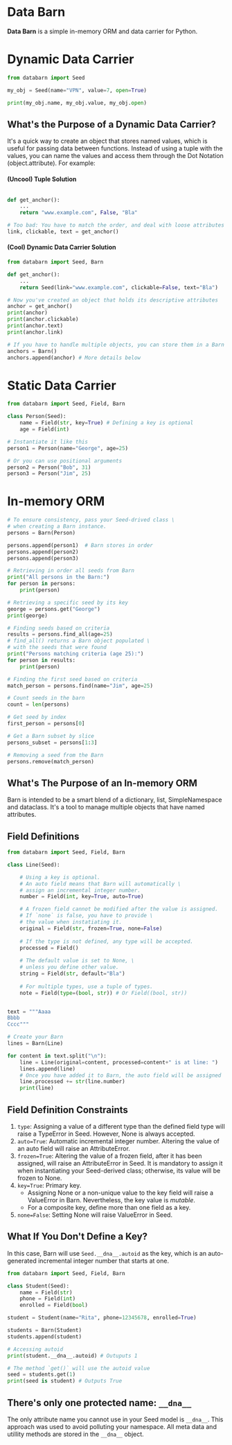 # Data Barn
**Data Barn** is a simple in-memory ORM and data carrier for Python.

# Dynamic Data Carrier

```Python
from databarn import Seed

my_obj = Seed(name="VPN", value=7, open=True)

print(my_obj.name, my_obj.value, my_obj.open)
```

## What's the Purpose of a Dynamic Data Carrier?

It's a quick way to create an object that stores named values, which is useful for passing data between functions. Instead of using a tuple with the values, you can name the values and access them through the Dot Notation (object.attribute). For example:

#### (Uncool) Tuple Solution

```Python

def get_anchor():
    ...
    return "www.example.com", False, "Bla"

# Too bad: You have to match the order, and deal with loose attributes
link, clickable, text = get_anchor()
```

#### (Cool) Dynamic Data Carrier Solution

```Python
from databarn import Seed, Barn

def get_anchor():
    ...
    return Seed(link="www.example.com", clickable=False, text="Bla")

# Now you've created an object that holds its descriptive attributes
anchor = get_anchor()
print(anchor)
print(anchor.clickable)
print(anchor.text)
print(anchor.link)

# If you have to handle multiple objects, you can store them in a Barn
anchors = Barn()
anchors.append(anchor) # More details below
```


# Static Data Carrier

```Python
from databarn import Seed, Field, Barn

class Person(Seed):
    name = Field(str, key=True) # Defining a key is optional
    age = Field(int)

# Instantiate it like this
person1 = Person(name="George", age=25)

# Or you can use positional arguments
person2 = Person("Bob", 31)
person3 = Person("Jim", 25)
```

# In-memory ORM

```Python
# To ensure consistency, pass your Seed-drived class \
# when creating a Barn instance.
persons = Barn(Person)

persons.append(person1)  # Barn stores in order
persons.append(person2)
persons.append(person3)

# Retrieving in order all seeds from Barn
print("All persons in the Barn:")
for person in persons:
    print(person)

# Retrieving a specific seed by its key
george = persons.get("George")
print(george)

# Finding seeds based on criteria
results = persons.find_all(age=25)
# find_all() returns a Barn object populated \
# with the seeds that were found
print("Persons matching criteria (age 25):")
for person in results:
    print(person)

# Finding the first seed based on criteria
match_person = persons.find(name="Jim", age=25)

# Count seeds in the barn
count = len(persons)

# Get seed by index
first_person = persons[0]

# Get a Barn subset by slice
persons_subset = persons[1:3]

# Removing a seed from the Barn
persons.remove(match_person)
```

## What's The Purpose of an In-memory ORM

Barn is intended to be a smart blend of a dictionary, list, SimpleNamespace and dataclass. It's a tool to manage multiple objects that have named attributes.

## Field Definitions

```Python
from databarn import Seed, Field, Barn

class Line(Seed):

    # Using a key is optional.
    # An auto field means that Barn will automatically \
    # assign an incremental integer number.
    number = Field(int, key=True, auto=True)

    # A frozen field cannot be modified after the value is assigned.
    # If `none` is false, you have to provide \
    # the value when instatiating it.
    original = Field(str, frozen=True, none=False)
    
    # If the type is not defined, any type will be accepted.
    processed = Field()
    
    # The default value is set to None, \
    # unless you define other value.
    string = Field(str, default="Bla")
    
    # For multiple types, use a tuple of types.
    note = Field(type=(bool, str)) # Or Field((bool, str))


text = """Aaaa
Bbbb
Cccc"""

# Create your Barn
lines = Barn(Line)

for content in text.split("\n"):
    line = Line(original=content, processed=content+" is at line: ")
    lines.append(line)
    # Once you have added it to Barn, the auto field will be assigned
    line.processed += str(line.number)
    print(line)
```

## Field Definition Constraints

1. `type`: Assigning a value of a different type than the defined field type will raise a TypeError in Seed. However, None is always accepted.
2. `auto=True`: Automatic incremental integer number. Altering the value of an auto field will raise an AttributeError.
3. `frozen=True`: Altering the value of a frozen field, after it has been assigned, will raise an AttributeError in Seed. It is mandatory to assign it when instantiating your Seed-derived class; otherwise, its value will be frozen to None.
4. `key=True`: Primary key.
    - Assigning None or a non-unique value to the key field will raise a ValueError in Barn. Nevertheless, the key value is *mutable*.
    - For a composite key, define more than one field as a key.
6. `none=False`: Setting None will raise ValueError in Seed.

## What If You Don't Define a Key?

In this case, Barn will use `Seed.__dna__.autoid` as the key, which is an auto-generated incremental integer number that starts at one.

```Python
from databarn import Seed, Field, Barn

class Student(Seed):
    name = Field(str)
    phone = Field(int)
    enrolled = Field(bool)

student = Student(name="Rita", phone=12345678, enrolled=True)

students = Barn(Student)
students.append(student)

# Accessing autoid
print(student.__dna__.autoid) # Outuputs 1

# The method `get()` will use the autoid value
seed = students.get(1)
print(seed is student) # Outputs True
```

## There's only one protected name: `__dna__`
The only attribute name you cannot use in your Seed model is `__dna__`. This approach was used to avoid polluting your namespace. All meta data and utillity methods are stored in the `__dna__` object.
